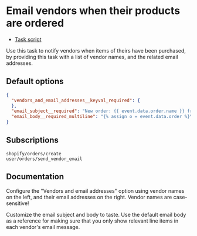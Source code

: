 # Email vendors when their products are ordered

* [Task script](./script.liquid)

Use this task to notify vendors when items of theirs have been purchased, by providing this task with a list of vendor names, and the related email addresses.

## Default options

```json
{
  "vendors_and_email_addresses__keyval_required": {
  },
  "email_subject__required": "New order: {{ event.data.order.name }} from {{ shop.name }}",
  "email_body__required_multiline": "{% assign o = event.data.order %}\n\n<p>Hello,</p>\n\n<p>A new order has arrived ({{ o.name }}) for the following items:</p>\n\n{% assign line_items = o.line_items | where: \"vendor\", event.data.vendor %}\n<ul>\n{% for line_item in line_items %}\n<li>{{ line_item.quantity }}x {% if line_item.sku %}{{ line_item.sku }} -{% endif %} {{ line_item.title }} {% if line_item.variant_title != blank %}({{ line_item.variant_title }}){% endif %}\n</li>\n{% endfor %}\n</ul>\n\n<p>The order is to be shipped to the following address:</p>\n\n<p>\n{% if o.shipping_address %}\n{{ o.shipping_address.name }}\n{% if o.shipping_address.company != blank %}<br>{{ o.shipping_address.company }}{% endif %}\n<br>{{ o.shipping_address.address1 }}\n{% if o.shipping_address.address2 != blank %}<br>{{ o.shipping_address.address2 }}{% endif %}\n<br>{{ o.shipping_address.city }}, {{ o.shipping_address.province }}\n<br>{{ o.shipping_address.zip }} {{ o.shipping_address.country_code }}\n{% else %}\n(missing shipping address)\n{% endif %}\n</p>\n\n<p>\nThanks,\n<br>{{ shop.name }}\n</p>"
}
```

## Subscriptions

```liquid
shopify/orders/create
user/orders/send_vendor_email
```

## Documentation

Configure the "Vendors and email addresses" option using vendor names on the left, and their email addresses on the right. Vendor names are case-sensitive!

Customize the email subject and body to taste. Use the default email body as a reference for making sure that you only show relevant line items in each vendor's email message.